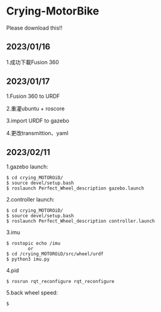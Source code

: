 # Crying-MotorBike

Please download this!!

## 2023/01/16
1.成功下載Fusion 360

## 2023/01/17 
1.Fusion 360 to URDF

2.重灌ubuntu + roscore

3.import URDF to gazebo

4.更改transmittion、yaml

## 2023/02/11 
1.gazebo launch:

    $ cd crying_MOTOROiD/
    $ source devel/setup.bash
    $ roslaunch Perfect_Wheel_description gazebo.launch
    
2.controller launch:

    $ cd crying_MOTOROiD/
    $ source devel/setup.bash
    $ roslaunch Perfect_Wheel_description controller.launch
    
3.imu

    $ rostopic echo /imu
            or
    $ cd /crying_MOTOROiD/src/wheel/urdf
    $ python3 imu.py
    
4.pid

    $ rosrun rqt_reconfigure rqt_reconfigure
    
5.back wheel speed:

    $







    
